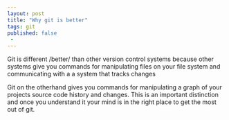 ```yaml
---
layout: post
title: "Why git is better"
tags: git
published: false
 -
---
```


Git is different /better/ than other version control systems because other systems give you commands for manipulating
files on your file system and communicating with a a system that tracks changes

Git on the otherhand gives you commands for manipulating a graph of your projects source code history and changes.
This is an important distinction and once you understand it your mind is in the right place to get the most 
out of git.
